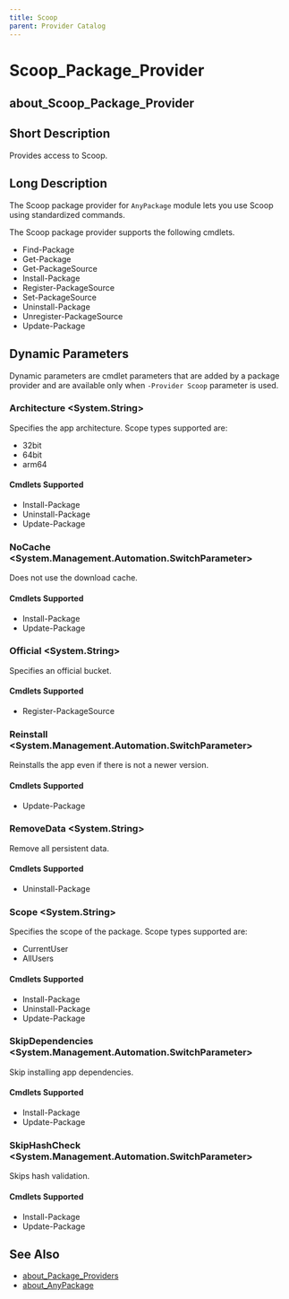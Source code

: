 ```yaml
---
title: Scoop
parent: Provider Catalog
---
```


# Scoop_Package_Provider

## about_Scoop_Package_Provider

## Short Description

Provides access to Scoop.

## Long Description

The Scoop package provider for `AnyPackage` module lets you use Scoop using
standardized commands.

The Scoop package provider supports the following cmdlets.

- Find-Package
- Get-Package
- Get-PackageSource
- Install-Package
- Register-PackageSource
- Set-PackageSource
- Uninstall-Package
- Unregister-PackageSource
- Update-Package

## Dynamic Parameters

Dynamic parameters are cmdlet parameters that are added by a package provider
and are available only when `-Provider Scoop` parameter is used.

### Architecture \<System.String\>

Specifies the app architecture.
Scope types supported are:

- 32bit
- 64bit
- arm64

#### Cmdlets Supported

- Install-Package
- Uninstall-Package
- Update-Package

### NoCache \<System.Management.Automation.SwitchParameter\>

Does not use the download cache.

#### Cmdlets Supported

- Install-Package
- Update-Package

### Official \<System.String\>

Specifies an official bucket.

#### Cmdlets Supported

- Register-PackageSource

### Reinstall \<System.Management.Automation.SwitchParameter\>

Reinstalls the app even if there is not a newer version.

#### Cmdlets Supported

- Update-Package

### RemoveData \<System.String\>

Remove all persistent data.

#### Cmdlets Supported

- Uninstall-Package

### Scope \<System.String\>

Specifies the scope of the package.
Scope types supported are:

- CurrentUser
- AllUsers

#### Cmdlets Supported

- Install-Package
- Uninstall-Package
- Update-Package

### SkipDependencies \<System.Management.Automation.SwitchParameter\>

Skip installing app dependencies.

#### Cmdlets Supported

- Install-Package
- Update-Package

### SkipHashCheck \<System.Management.Automation.SwitchParameter\>

Skips hash validation.

#### Cmdlets Supported

- Install-Package
- Update-Package

## See Also

- [about_Package_Providers](../../reference/about_Package_Providers.md)
- [about_AnyPackage](../../reference/about_AnyPackage.md)
